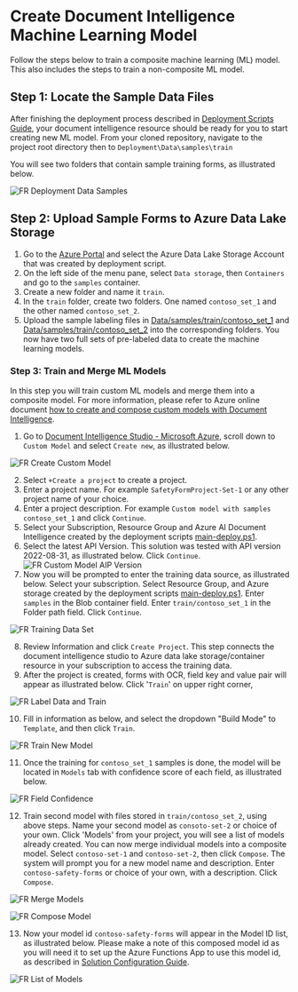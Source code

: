 # Create Document Intelligence Machine Learning Model 
Follow the steps below to train a composite machine learning (ML) model. This also includes the steps to train a non-composite ML model. 

## Step 1: Locate the Sample Data Files
After finishing the deployment process described in [Deployment Scripts Guide](../1_deployment_scripts/README.md), your document intelligence resource should be ready for you to start creating new ML model. From your cloned repository, navigate to the project root directory then to `Deployment\Data\samples\train`

You will see two folders that contain sample training forms, as illustrated below. 

![FR Deployment Data Samples](../Images/FR-Deployment-Data-Folders.png)

## Step 2: Upload Sample Forms to Azure Data Lake Storage
1. Go to the [Azure Portal](https://portal.azure.com) and select the Azure Data Lake Storage Account that was created by deployment script. 
2. On the left side of the menu pane, select `Data storage`, then `Containers` and go to the `samples` container. 
3. Create a new folder and name it `train`.  
4. In the `train` folder, create two folders. One named `contoso_set_1` and the other named `contoso_set_2`.  
5. Upload the sample labeling files in [Data/samples/train/contoso_set_1](../Data/samples/train/contoso_set_1) and [Data/samples/train/contoso_set_2](../Data/samples/train/contoso_set_2)  into the corresponding folders. You now have two full sets of pre-labeled data to create the machine learning models. 

### Step 3: Train and Merge ML Models  
In this step you will train custom ML models and merge them into a composite model. For more information, please refer to Azure online document [how to create and compose custom models with Document Intelligence](https://learn.microsoft.com/en-us/azure/ai-services/document-intelligence/how-to-guides/compose-custom-models?view=doc-intel-4.0.0&viewFallbackFrom=form-recog-3.0.0&preserve-view=true&tabs=studio).

1. Go to [Document Intelligence Studio - Microsoft Azure](https://documentintelligence.ai.azure.com/studio), scroll down to  `Custom Model` and select `Create new`, as illustrated below. 

![FR Create Custom Model](../Images/FR-Create-Custom-Model.png)

2. Select `+Create a project` to create a project. 
3. Enter a project name. For example `SafetyFormProject-Set-1` or any other project name of your choice.
4. Enter a project description. For example `Custom model with samples contoso_set_1` and click `Continue`.
5. Select your Subscription, Resource Group and Azure AI Document Intelligence created by the deployment scripts [main-deploy.ps1](../1_deployment_scripts/main-deploy.ps1). 
6. Select the latest API Version. This solution was tested with API version 2022-08-31, as illustrated below. Click `Continue`.![FR Custom Model AIP Version](../Images/FR-Custom-Model-API-Version.png)
7. Now you will be prompted to enter the training data source, as illustrated below. Select your subscription. Select Resource Group, and Azure storage created by the deployment scripts [main-deploy.ps1](../1_deployment_scripts/main-deploy.ps1). Enter `samples` in the Blob container field. Enter `train/contoso_set_1` in the Folder path field. Click `Continue`. 

![FR Training Data Set](../Images/FR-Training-Data-Set.png)

8. Review Information and click `Create Project`. This step connects the document intelligence studio to Azure data lake storage/container resource in your subscription to access the training data. 
9. After the project is created, forms with OCR, field key and value pair will appear as illustrated below. Click '`Train`' on upper right corner, 

![FR Label Data and Train](../Images/FR-Label-Data-and-Train.png)



10.  Fill in information as below, and select the dropdown "Build Mode" to `Template`, and then click `Train`. 

![FR Train New Model](../Images/FR-Train-New-Model.png)

11. Once the training for `contoso_set_1` samples is done, the model will be located in `Models` tab with confidence score of each field, as illustrated below.

![FR Field Confidence](../Images/FR-Field-Confidence.png)

12. Train second model with files stored in `train/contoso_set_2`, using above steps. Name your second model as `consoto-set-2` or choice of your own. Click 'Models' from your project, you will see a list of models already created. You can now merge individual models into a composite model. Select `contoso-set-1` and `contoso-set-2`, then click `Compose`. The system will prompt you for a new model name and description. Enter `contoso-safety-forms` or choice of your own, with a description. Click `Compose`. 

![FR Merge Models](../Images/FR-Merge-Models.png)

![FR Compose Model](../Images/FR-Compose-Model-Contoso-Safety.png)

13. Now your model id `contoso-safety-forms` will appear in the Model ID list, as illustrated below. Please make a note of this composed model id as you will need it to set up the Azure Functions App to use this model id, as described in [Solution Configuration Guide](../3_solution_configuration/README.md). 

![FR List of Models](../Images/FR-List-of-Models.png "Project-and-Model-ID")
